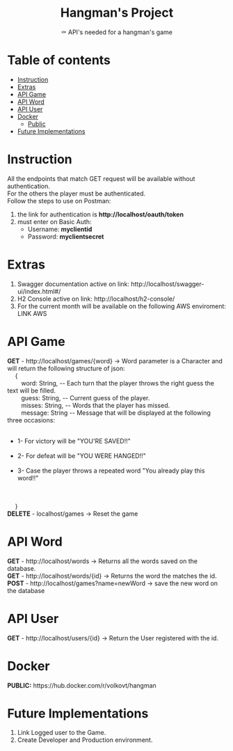 <h1 align="center">Hangman's Project</h1>

<p align="center">⚰️ API's needed for a hangman's game</p>

Table of contents
=================

<!--ts-->
   * [Instruction](#instruction)
   * [Extras](#extras)
   * [API Game](#api-game)
   * [API Word](#api-word)
   * [API User](#api-user)
   * [Docker](#docker)
     * [Public](#public)
   * [Future Implementations](#future-implementations)
<!--te-->

Instruction
============
<p>
All the endpoints that match GET request will be available without authentication.
<br>For the others the player must be authenticated. 
<br>Follow the steps to use on Postman:
<ol>
    <li> the link for authentication is <strong>http://localhost/oauth/token</strong></li>
    <li> must enter on Basic Auth: 
                                <ul>
                                    <li>Username: <strong>myclientid</strong></li>
                                    <li>Password: <strong>myclientsecret</strong></li>
                                </ul>
    </li>
</ol>
</p>

Extras
============
<p>
    <ol>
        <li>Swagger documentation active on link: http://localhost/swagger-ui/index.html#/</li>
        <li>H2 Console active on link: http://localhost/h2-console/</li>
        <li>For the current month will be available on the following AWS enviroment: LINK AWS</li>
    </ol>
</p>

API Game
============
<p>
<strong>GET</strong> - http://localhost/games/{word} -> Word parameter is a Character and will return the following structure of json:
<br>&emsp;    {
<br>&emsp;&emsp;        word: String, -- Each turn that the player throws the right guess the text will be filled. 
<br>&emsp;&emsp;        guess: String, -- Current guess of the player.
<br>&emsp;&emsp;        misses: String, -- Words that the player has missed.
<br>&emsp;&emsp;        message: String -- Message that will be displayed at the following three occasions: 
        &emsp;                    <ul>
        &emsp;                        <li>1- For victory will be "YOU'RE SAVED!!"</li>
        &emsp;                        <li>2- For defeat will be "YOU WERE HANGED!!"</li>
        &emsp;                        <li>3- Case the player throws a repeated word "You already play this word!!"</li>
        &emsp;                    </ul>    
<br>&emsp;    }
<br><strong>DELETE</strong> - localhost/games -> Reset the game
</p>

API Word
============
<p>
<strong>GET</strong> - http://localhost/words -> Returns all the words saved on the database.
<br><strong>GET</strong> - http://localhost/words/{id} -> Returns the word the matches the id.
<br><strong>POST</strong> - http://localhost/games?name=newWord -> save the new word on the database
</p>

API User
============
<p>
<strong>GET</strong> - http://localhost/users/{id} -> Return the User registered with the id.
</p>

Docker
============
<p>
    <strong>PUBLIC:</strong> https://hub.docker.com/r/volkovt/hangman
</p>



Future Implementations
============
<p>
    <ol>
        <li>Link Logged user to the Game.</li>
        <li>Create Developer and Production environment.</li>
    </ol>
</p>